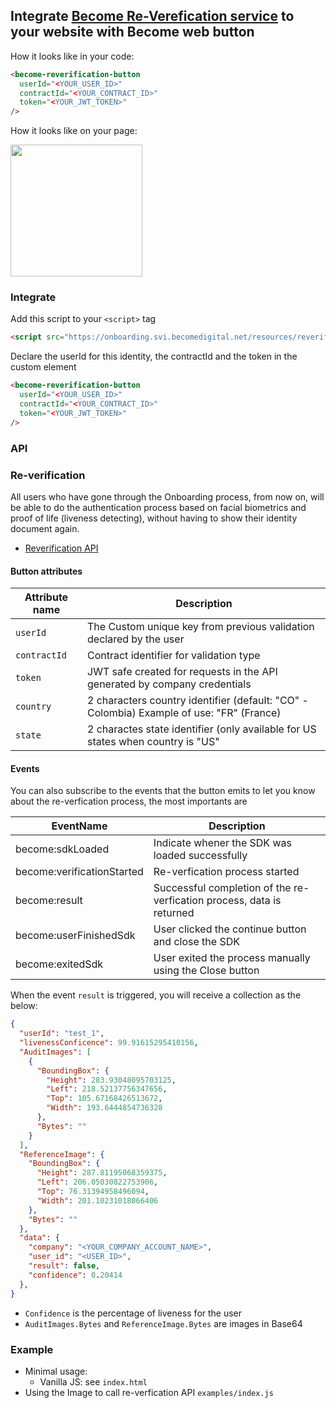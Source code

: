 ## Integrate [Become Re-Verefication service](https://becomedigital.net/) to your website with Become web button

How it looks like in your code:

```html
<become-reverification-button
  userId="<YOUR_USER_ID>"
  contractId="<YOUR_CONTRACT_ID>"
  token="<YOUR_JWT_TOKEN>"
/>
```

How it looks like on your page:

<img src="https://gist.githubusercontent.com/Tyg0th/15c5131ef7d2b24b9effa97eb45dedce/raw/07a5e1f3e428bd1d32bfe2940591872e1ae1ec2d/become-button-example.jpg" width="211" />

### Integrate

Add this script to your `<script>` tag

```html
<script src="https://onboarding.svi.becomedigital.net/resources/reverification-button.js"></script>
```

Declare the userId for this identity, the contractId and the token in the custom element

```html
<become-reverification-button
  userId="<YOUR_USER_ID>"
  contractId="<YOUR_CONTRACT_ID>"
  token="<YOUR_JWT_TOKEN>"
/>
```

### API

### Re-verification

All users who have gone through the Onboarding process, from now on, will be able to do the authentication process based on facial biometrics and proof of life (liveness detecting), without having to show their identity document again.

- [Reverification API](https://documenter.getpostman.com/view/2293906/T1DtdvBk?version=latest#06c03291-3e2f-4f66-bf6d-a7bf179d17df)

#### Button attributes

| Attribute name | Description                                                                              |
| -------------- | ---------------------------------------------------------------------------------------- |
| `userId`       | The Custom unique key from previous validation declared by the user                      |
| `contractId`   | Contract identifier for validation type                                                  |
| `token`        | JWT safe created for requests in the API generated by company credentials                |
| `country`      | 2 characters country identifier (default: "CO" - Colombia) Example of use: "FR" (France) |
| `state`        | 2 charactes state identifier (only available for US states when country is "US"          |

#### Events

You can also subscribe to the events that the button emits to let you know about the re-verfication process, the most importants are

| EventName                  | Description                                         |
| -------------------------- | --------------------------------------------------- |
| become:sdkLoaded           | Indicate whener the SDK was loaded successfully     |
| become:verificationStarted | Re-verfication process started                      |
| become:result     | Successful completion of the re-verfication process, data is returned |
| become:userFinishedSdk     | User clicked the continue button and close the SDK |
| become:exitedSdk           | User exited the process manually using  the Close button                    |

When the event `result` is triggered, you will receive a collection as the below:

```json
{
  "userId": "test_1",
  "livenessConficence": 99.91615295410156,
  "AuditImages": [
    {
      "BoundingBox": {
        "Height": 283.93048095703125,
        "Left": 218.52137756347656,
        "Top": 105.67168426513672,
        "Width": 193.6444854736328
      },
      "Bytes": ""
    }
  ],
  "ReferenceImage": {
    "BoundingBox": {
      "Height": 287.81195068359375,
      "Left": 206.05030822753906,
      "Top": 76.31394958496094,
      "Width": 201.10231018066406
    },
    "Bytes": ""
  },
  "data": {
    "company": "<YOUR_COMPANY_ACCOUNT_NAME>",
    "user_id": "<USER_ID>",
    "result": false,
    "confidence": 0.20414
  },
}
```

- `Confidence` is the percentage of liveness for the user
- `AuditImages.Bytes` and `ReferenceImage.Bytes` are images in Base64

### Example

- Minimal usage:
  - Vanilla JS: see `index.html`
- Using the Image to call re-verfication API `examples/index.js`
